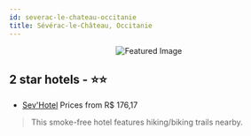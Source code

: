 ```yaml
---
id: severac-le-chateau-occitanie
title: Sévérac-le-Château, Occitanie
---
```


<center><img src="https://i.travelapi.com/hotels/37000000/36120000/36110800/36110724/5aab925a_b.jpg" alt="Featured Image" /></center>


##  2 star hotels - ⭐️⭐️

-    [Sev'Hotel](https://us.hurb.com/hotels/severac-le-chateau/sev-hotel-JNP-JP411943?cmp=18055) Prices from R$ 176,17
   > This smoke-free hotel features hiking/biking trails nearby.
